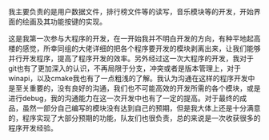 我主要负责的是用户数据文件，排行榜文件等的读写，音乐模块等的开发，开始界面的绘画及其功能按键的实现。

这是我第一次参与大程序的开发，在一开始我并不明白开发的方向，有种平地起高楼的感觉，所幸同组的大佬详细的把各个程序要开发的模块剥离出来，让我们能够并行开发程序，提高了程序开发的效率。另外经过这一次大程序的开发，我对于git也有了更加深入的认识，不再局限于分支，冲突或者是版本管理上，对于winapi，以及cmake我也有了一点粗浅的了解。我认为沟通在这样的程序开发中是至关重要的，没有良好的沟通，我们也不可能高效的开发所需的各个模块，或是进行debug，我的沟通能力在这一次开发中也有了一定的提高。对于最终的成品，虽然一部分自己编写的模块没有达到自己的预期，但是我大体上还是十分满意的，程序实现了大部分预期的功能，队友们也很负责，总的来说是一次收获很多的程序开发经验。

